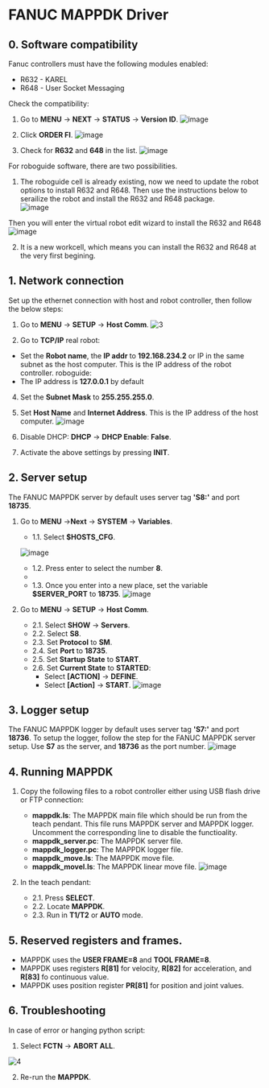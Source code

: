 # FANUC MAPPDK Driver

## 0. Software compatibility
Fanuc controllers must have the following modules enabled:
- R632 - KAREL
- R648 - User Socket Messaging

Check the compatibility:
1. Go to **MENU** -> **NEXT** -> **STATUS** -> **Version ID**.
![image](https://user-images.githubusercontent.com/67538561/169281756-e59e61af-3a40-4c8a-aa00-94123f3ba3e3.png)

3. Click **ORDER FI**.
![image](https://user-images.githubusercontent.com/67538561/169282210-865d139e-1bad-4598-80c0-086461c159a6.png)

4. Check for **R632** and **648** in the list.
![image](https://user-images.githubusercontent.com/67538561/169282483-d85084dc-d572-4bbf-9d5d-dc9057802e01.png)

For roboguide software, there are two possibilities. 
1. The roboguide cell is already existing, now we need to update the robot options to install R632 and R648. Then use the instructions below to serailize the robot and install the R632 and R648 package.  
![image](https://user-images.githubusercontent.com/67538561/169279461-eec2fbec-18d1-46f2-81e9-903dcdb88ba6.png)

Then you will enter the virtual robot edit wizard to install the R632 and R648
![image](https://user-images.githubusercontent.com/67538561/169279787-9e8fac9b-9e72-42d5-8d6e-abfe48e7aec0.png)

2. It is a new workcell, which means you can install the R632 and R648 at the very first begining. 

## 1. Network connection
Set up the ethernet connection with host and robot controller, then follow the below steps:
1. Go to **MENU** -> **SETUP** -> **Host Comm**.
![3](https://user-images.githubusercontent.com/67538561/169283076-5172b547-660e-42f0-9447-cb79ed5f114f.png)

2. Go to **TCP/IP**
  real robot:
  - Set the **Robot name**, the **IP addr** to **192.168.234.2** or IP in the same subnet as the host computer. This is the IP address of the robot controller.
  roboguide: 
  - The IP address is **127.0.0.1** by default
4. Set the **Subnet Mask** to **255.255.255.0**.
5. Set **Host Name** and **Internet Address**. This is the IP address of the host computer.
![image](https://user-images.githubusercontent.com/67538561/169283497-e25bc159-74ef-43d2-b2fe-008b5076b062.png)

6. Disable DHCP: **DHCP** -> **DHCP Enable**: **False**.
7. Activate the above settings by pressing **INIT**.


## 2. Server setup
The FANUC MAPPDK server by default uses server tag **'S8:'** and port **18735**.
1. Go to **MENU** ->**Next** -> **SYSTEM** -> **Variables**.
    * 1.1. Select **$HOSTS_CFG**.
    
    ![image](https://user-images.githubusercontent.com/67538561/169284408-8736d381-c708-4422-989f-58de8743f9f2.png)

    * 1.2. Press enter to select the number **8**.
    *
    * 1.3. Once you enter into a new place, set the variable **$SERVER_PORT** to **18735**.
    ![image](https://user-images.githubusercontent.com/67538561/170824186-b1f0c04b-7533-4656-8688-ada5eda75f1f.png)   
    
2. Go to **MENU** -> **SETUP** -> **Host Comm**.
    * 2.1. Select **SHOW** -> **Servers**.
    * 2.2. Select **S8**.
    * 2.3. Set **Protocol** to **SM**.
    * 2.4. Set **Port** to **18735**.
    * 2.5. Set **Startup State** to **START**.
    * 2.6. Set **Current State** to **STARTED**:
        * Select **\[ACTION\]** -> **DEFINE**.
        * Select **\[Action\]** -> **START**.
        ![image](https://user-images.githubusercontent.com/67538561/169286175-271bb666-d8c1-4415-a55d-89ab2a65ddf1.png)


## 3. Logger setup
The FANUC MAPPDK logger by default uses server tag **'S7:'** and port **18736**.
To setup the logger, follow the step for the FANUC MAPPDK server setup. Use **S7** as the server, and **18736** as the port number.
![image](https://user-images.githubusercontent.com/67538561/169286578-fc57f24d-32bd-4620-a0f6-2fdd8814a149.png)



## 4. Running MAPPDK
1. Copy the following files to a robot controller either using USB flash drive or FTP connection:
    * **mappdk.ls**: The MAPPDK main file which should be run from the teach pendant. This file runs MAPPDK server and MAPPDK logger. Uncomment the corresponding line to disable the functioality.
    * **mappdk_server.pc**: The MAPPDK server file.
    * **mappdk_logger.pc**: The MAPPDK logger file.
    * **mappdk_move.ls**: The MAPPDK move file.
    * **mappdk_movel.ls**: The MAPPDK linear move file.
   ![image](https://user-images.githubusercontent.com/67538561/169286670-c283a061-9c50-4e21-b844-961c014b33d1.png)

2. In the teach pendant:
    * 2.1. Press **SELECT**.
    * 2.2. Locate **MAPPDK**.
    * 2.3. Run in **T1/T2** or **AUTO** mode.


## 5. Reserved registers and frames.
* MAPPDK uses the **USER FRAME=8** and **TOOL FRAME=8**.
* MAPPDK uses registers **R[81]** for velocity,  **R[82]** for acceleration, and **R[83]** fo continuous value.
* MAPPDK uses position register **PR[81]** for position and joint values.

## 6. Troubleshooting
In case of error or hanging python script:
1. Select **FCTN** -> **ABORT ALL**.

![4](https://user-images.githubusercontent.com/67538561/169287126-a808bb14-61ae-4124-a4db-961fb6c7f8f7.png)

2. Re-run the **MAPPDK**. 
